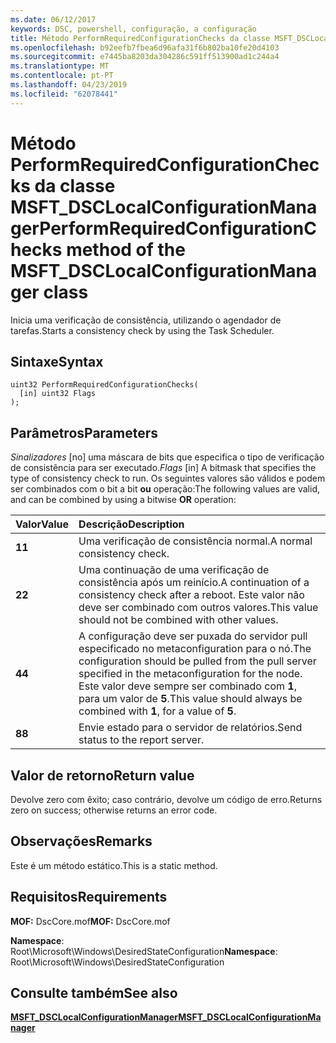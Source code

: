```yaml
---
ms.date: 06/12/2017
keywords: DSC, powershell, configuração, a configuração
title: Método PerformRequiredConfigurationChecks da classe MSFT_DSCLocalConfigurationManager
ms.openlocfilehash: b92eefb7fbea6d96afa31f6b802ba10fe20d4103
ms.sourcegitcommit: e7445ba8203da304286c591ff513900ad1c244a4
ms.translationtype: MT
ms.contentlocale: pt-PT
ms.lasthandoff: 04/23/2019
ms.locfileid: "62078441"
---
```

# <a name="performrequiredconfigurationchecks-method-of-the-msftdsclocalconfigurationmanager-class"></a><span data-ttu-id="b9c94-103">Método PerformRequiredConfigurationChecks da classe MSFT_DSCLocalConfigurationManager</span><span class="sxs-lookup"><span data-stu-id="b9c94-103">PerformRequiredConfigurationChecks method of the MSFT_DSCLocalConfigurationManager class</span></span>

<span data-ttu-id="b9c94-104">Inicia uma verificação de consistência, utilizando o agendador de tarefas.</span><span class="sxs-lookup"><span data-stu-id="b9c94-104">Starts a consistency check by using the Task Scheduler.</span></span>

## <a name="syntax"></a><span data-ttu-id="b9c94-105">Sintaxe</span><span class="sxs-lookup"><span data-stu-id="b9c94-105">Syntax</span></span>

```mof
uint32 PerformRequiredConfigurationChecks(
  [in] uint32 Flags
);
```

## <a name="parameters"></a><span data-ttu-id="b9c94-106">Parâmetros</span><span class="sxs-lookup"><span data-stu-id="b9c94-106">Parameters</span></span>

<span data-ttu-id="b9c94-107">*Sinalizadores* \[no\] uma máscara de bits que especifica o tipo de verificação de consistência para ser executado.</span><span class="sxs-lookup"><span data-stu-id="b9c94-107">*Flags* \[in\] A bitmask that specifies the type of consistency check to run.</span></span> <span data-ttu-id="b9c94-108">Os seguintes valores são válidos e podem ser combinados com o bit a bit **ou** operação:</span><span class="sxs-lookup"><span data-stu-id="b9c94-108">The following values are valid, and can be combined by using a bitwise **OR** operation:</span></span>

|<span data-ttu-id="b9c94-109">Valor</span><span class="sxs-lookup"><span data-stu-id="b9c94-109">Value</span></span> |<span data-ttu-id="b9c94-110">Descrição</span><span class="sxs-lookup"><span data-stu-id="b9c94-110">Description</span></span> |
|:--- |:---|
|<span data-ttu-id="b9c94-111">**1**</span><span class="sxs-lookup"><span data-stu-id="b9c94-111">**1**</span></span> | <span data-ttu-id="b9c94-112">Uma verificação de consistência normal.</span><span class="sxs-lookup"><span data-stu-id="b9c94-112">A normal consistency check.</span></span> |
|<span data-ttu-id="b9c94-113">**2**</span><span class="sxs-lookup"><span data-stu-id="b9c94-113">**2**</span></span> | <span data-ttu-id="b9c94-114">Uma continuação de uma verificação de consistência após um reinício.</span><span class="sxs-lookup"><span data-stu-id="b9c94-114">A continuation of a consistency check after a reboot.</span></span> <span data-ttu-id="b9c94-115">Este valor não deve ser combinado com outros valores.</span><span class="sxs-lookup"><span data-stu-id="b9c94-115">This value should not be combined with other values.</span></span> |
|<span data-ttu-id="b9c94-116">**4**</span><span class="sxs-lookup"><span data-stu-id="b9c94-116">**4**</span></span> | <span data-ttu-id="b9c94-117">A configuração deve ser puxada do servidor pull especificado no metaconfiguration para o nó.</span><span class="sxs-lookup"><span data-stu-id="b9c94-117">The configuration should be pulled from the pull server specified in the metaconfiguration for the node.</span></span> <span data-ttu-id="b9c94-118">Este valor deve sempre ser combinado com **1**, para um valor de **5**.</span><span class="sxs-lookup"><span data-stu-id="b9c94-118">This value should always be combined with **1**, for a value of **5**.</span></span> |
|<span data-ttu-id="b9c94-119">**8**</span><span class="sxs-lookup"><span data-stu-id="b9c94-119">**8**</span></span> | <span data-ttu-id="b9c94-120">Envie estado para o servidor de relatórios.</span><span class="sxs-lookup"><span data-stu-id="b9c94-120">Send status to the report server.</span></span> |

## <a name="return-value"></a><span data-ttu-id="b9c94-121">Valor de retorno</span><span class="sxs-lookup"><span data-stu-id="b9c94-121">Return value</span></span>

<span data-ttu-id="b9c94-122">Devolve zero com êxito; caso contrário, devolve um código de erro.</span><span class="sxs-lookup"><span data-stu-id="b9c94-122">Returns zero on success; otherwise returns an error code.</span></span>

## <a name="remarks"></a><span data-ttu-id="b9c94-123">Observações</span><span class="sxs-lookup"><span data-stu-id="b9c94-123">Remarks</span></span>

<span data-ttu-id="b9c94-124">Este é um método estático.</span><span class="sxs-lookup"><span data-stu-id="b9c94-124">This is a static method.</span></span>

## <a name="requirements"></a><span data-ttu-id="b9c94-125">Requisitos</span><span class="sxs-lookup"><span data-stu-id="b9c94-125">Requirements</span></span>

<span data-ttu-id="b9c94-126">**MOF:** DscCore.mof</span><span class="sxs-lookup"><span data-stu-id="b9c94-126">**MOF:** DscCore.mof</span></span>

<span data-ttu-id="b9c94-127">**Namespace**: Root\Microsoft\Windows\DesiredStateConfiguration</span><span class="sxs-lookup"><span data-stu-id="b9c94-127">**Namespace**: Root\Microsoft\Windows\DesiredStateConfiguration</span></span>

## <a name="see-also"></a><span data-ttu-id="b9c94-128">Consulte também</span><span class="sxs-lookup"><span data-stu-id="b9c94-128">See also</span></span>

[<span data-ttu-id="b9c94-129">**MSFT_DSCLocalConfigurationManager**</span><span class="sxs-lookup"><span data-stu-id="b9c94-129">**MSFT_DSCLocalConfigurationManager**</span></span>](msft-dsclocalconfigurationmanager.md)